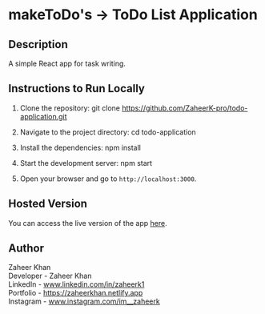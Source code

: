 # makeToDo's -> ToDo List Application

## Description
A simple React app for task writing.

## Instructions to Run Locally
1. Clone the repository:
    git clone https://github.com/ZaheerK-pro/todo-application.git

2. Navigate to the project directory:
    cd todo-application

3. Install the dependencies:
    npm install
4. Start the development server:
    npm start

5. Open your browser and go to `http://localhost:3000`.

## Hosted Version
You can access the live version of the app [here](https://maketodos.vercel.app/).

## Author
Zaheer Khan <br>
Developer - Zaheer Khan <br>
LinkedIn - www.linkedin.com/in/zaheerk1 <br>
Portfolio - https://zaheerkhan.netlify.app <br>
Instagram - www.instagram.com/im__zaheerk <br>

